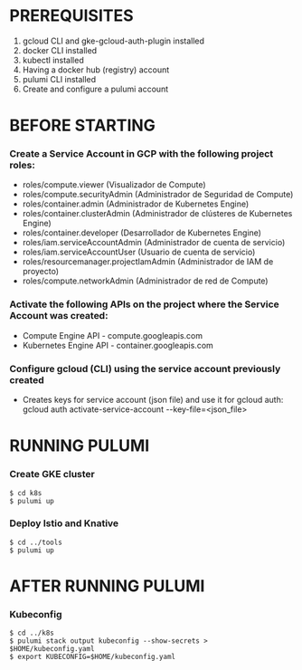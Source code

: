# PREREQUISITES
1. gcloud CLI and gke-gcloud-auth-plugin installed
2. docker CLI installed
3. kubectl installed
4. Having a docker hub (registry) account
5. pulumi CLI installed
6. Create and configure a pulumi account

# BEFORE STARTING
### Create a Service Account in GCP with the following project roles:
- roles/compute.viewer (Visualizador de Compute)
- roles/compute.securityAdmin (Administrador de Seguridad de Compute)
- roles/container.admin (Administrador de Kubernetes Engine)
- roles/container.clusterAdmin (Administrador de clústeres de Kubernetes Engine)
- roles/container.developer (Desarrollador de Kubernetes Engine)
- roles/iam.serviceAccountAdmin (Administrador de cuenta de servicio)
- roles/iam.serviceAccountUser (Usuario de cuenta de servicio)
- roles/resourcemanager.projectIamAdmin (Administrador de IAM de proyecto)
- roles/compute.networkAdmin (Administrador de red de Compute)

### Activate the following APIs on the project where the Service Account was created:
- Compute Engine API - compute.googleapis.com
- Kubernetes Engine API - container.googleapis.com

### Configure gcloud (CLI) using the service account previously created
- Creates keys for service account (json file) and use it for gcloud auth:
    gcloud auth activate-service-account <account> --key-file=<json_file>

# RUNNING PULUMI
### Create GKE cluster
    $ cd k8s
    $ pulumi up

### Deploy Istio and Knative
    $ cd ../tools
    $ pulumi up

# AFTER RUNNING PULUMI
### Kubeconfig
    $ cd ../k8s
    $ pulumi stack output kubeconfig --show-secrets > $HOME/kubeconfig.yaml
    $ export KUBECONFIG=$HOME/kubeconfig.yaml
